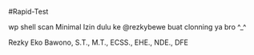 #Rapid-Test

wp shell scan Minimal Izin dulu ke @rezkybewe buat clonning ya bro ^_^

Rezky Eko Bawono, S.T., M.T., ECSS., EHE., NDE., DFE
